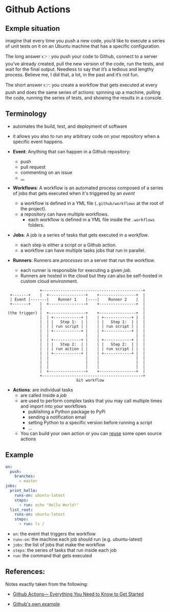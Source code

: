 # Github Actions

## Exmple situation

imagine that every time you push a new code, you’d like to execute a series of unit tests on it on an Ubuntu machine that has a specific configuration.

The long answer 👉 : you push your code to Github, connect to a server you’ve already created, pull the new version of the code, run the tests, and wait for the final output. Needless to say that it’s a tedious and lengthy process.
Believe me, I did that, a lot, in the past and it’s not fun.

The short answer 👉: you create a workflow that gets executed at every push and does the same series of actions: spinning up a machine, pulling the code, running the series of tests, and showing the results in a console.


## Terminology

- automates the build, test, and deployment of software
- it allows you also to run any arbitrary code on your repository when a specific event happens.

- __Event__: Anything that can happen in a Github repository:
  - push
  - pull request
  - commenting on an issue
  - [...](https://docs.github.com/en/actions/learn-github-actions/events-that-trigger-workflows#webhook-events)

- __Workflows__: A workflow is an automated process composed of a series of jobs that gets executed when it's triggered by an _event_
  - a workflow is defined in a YML file (`.github/workflows` at the root of the project).
  - a repository can have multiple workflows.
    - each workflow is defined in a YML file insdie the `.workflows` folders.

- __Jobs__: A job is a series of tasks that gets executed in a _workflow_.
  - each step is either a script or a Github action.
  - a workflow can have multiple tasks jobs that run in parallel.

- __Runners__: Runners are _processes_ on a server that run the workflow.
  - each runner is responsible for executing a given _job_.
  - Runners are hosted in the cloud but they can also be self-hosted in custom cloud environment.


```
               +--------------------------------------------+
  +-------+    |  +----------------+    +----------------+  |
  | Event |-------|    Runner 1    |----|    Runner 2    |  |
  +-------+    |  +----------------+    +----------------+  |
               |                                            |
 (the trigger) |  +----------------+    +----------------+  |
               |  | +------------+ |    | +------------+ |  |
               |  | |   Step 1:  | |    | |   Step 1:  | |  |
               |  | | run script | |    | | run script | |  |
               |  | +------------+ |    | +------------+ |  |
               |  |                |    |                |  |
               |  | +------------+ |    | +------------+ |  |
               |  | |   Step 2:  | |    | |   Step 2:  | |  |
               |  | | run action | |    | | run script | |  |
               |  | +------------+ |    | +------------+ |  |
               |  |                |    |                |  |
               |  |                |    |                |  |
               |  |                |    |                |  |
               |  +----------------+    +----------------+  |
               +--------------------------------------------+
                               Git workflow
```


- __Actions__: are individual tasks
  - are called inside a _job_
  - are used to perform complex tasks that you may call multiple times and
    import into your workflows
    - publishing a Python package to PyPi
    - sending a notification email
    - setting Python to a specific version before running a script
    - ...
  - You can build your own action or you can
    [reuse](https://github.com/marketplace?type=actions) some open source
    actions


## Example

```yml
on:
  push:
    branches:
      - master
jobs:
  print_hello:
    runs-on: ubuntu-latest
    steps:
      - run: echo "Hello World!"
  list_root:
    runs-on: ubuntu-latest
    steps:
      - run: ls /
```


- `on`: the event that triggers the workflow
- `runs-on`: the machine each job should run (e.g. ubuntu-latest)
- `jobs`: the list of jobs that make the workflow
- `steps`: the series of tasks that run inside each job
- `run`: the command that gets executed


## References:

Notes exactly taken from the following:
- [Github Actions— Everything You Need to Know to Get Started](https://towardsdatascience.com/github-actions-everything-you-need-to-know-to-get-started-537f1dffa0ed)

- [Github's own example](https://docs.github.com/en/actions/guides)

